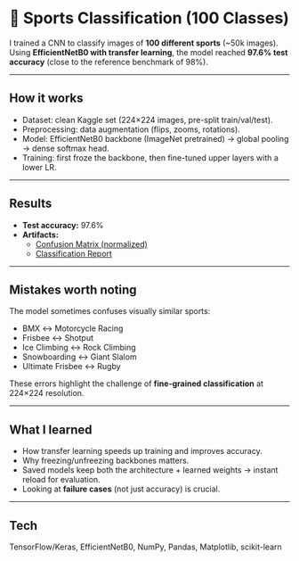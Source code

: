 # 🏅 Sports Classification (100 Classes)

I trained a CNN to classify images of **100 different sports** (~50k images).  
Using **EfficientNetB0 with transfer learning**, the model reached **97.6% test accuracy** (close to the reference benchmark of 98%).

---

## How it works
- Dataset: clean Kaggle set (224×224 images, pre-split train/val/test).  
- Preprocessing: data augmentation (flips, zooms, rotations).  
- Model: EfficientNetB0 backbone (ImageNet pretrained) → global pooling → dense softmax head.  
- Training: first froze the backbone, then fine-tuned upper layers with a lower LR.  

---

## Results
- **Test accuracy:** 97.6%  
- **Artifacts:**  
  - [Confusion Matrix (normalized)](analysis_outputs/confusion_matrix_normalized.png)  
  - [Classification Report](analysis_outputs/classification_report.csv)

---

## Mistakes worth noting
The model sometimes confuses visually similar sports:  
- BMX ↔ Motorcycle Racing  
- Frisbee ↔ Shotput  
- Ice Climbing ↔ Rock Climbing  
- Snowboarding ↔ Giant Slalom  
- Ultimate Frisbee ↔ Rugby  

These errors highlight the challenge of **fine-grained classification** at 224×224 resolution.

---

## What I learned
- How transfer learning speeds up training and improves accuracy.  
- Why freezing/unfreezing backbones matters.  
- Saved models keep both the architecture + learned weights → instant reload for evaluation.  
- Looking at **failure cases** (not just accuracy) is crucial.

---

## Tech
TensorFlow/Keras, EfficientNetB0, NumPy, Pandas, Matplotlib, scikit-learn
